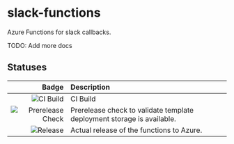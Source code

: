 # slack-functions
Azure Functions for slack callbacks.

TODO: Add more docs

## Statuses

| Badge | Description |
|--:|:--|
| ![CI Build](https://tompostler.visualstudio.com/_apis/public/build/definitions/59d5d8a6-84be-41a0-b43a-6b99271c20fb/19/badge) | CI Build |
| ![Prerelease Check](https://tompostler.vsrm.visualstudio.com/_apis/public/Release/badge/59d5d8a6-84be-41a0-b43a-6b99271c20fb/5/5) | Prerelease check to validate template deployment storage is available. |
| ![Release](https://tompostler.vsrm.visualstudio.com/_apis/public/Release/badge/59d5d8a6-84be-41a0-b43a-6b99271c20fb/5/6) | Actual release of the functions to Azure. |
